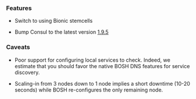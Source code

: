 ### Features

- Switch to using Bionic stemcells

- Bump Consul to the latest version [1.9.5](https://github.com/hashicorp/consul/blob/master/CHANGELOG.md#195-april-15-2021)


### Caveats

- Poor support for configuring local services to check. Indeed, we estimate that you should favor the native BOSH DNS features for service discovery.

- Scaling-in from 3 nodes down to 1 node implies a short downtime (10-20 seconds) while BOSH re-configures the only remaining node.
